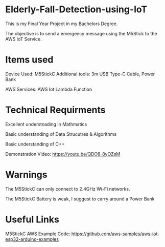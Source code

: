 # Elderly-Fall-Detection-using-IoT
This is my Final Year Project in my Bachelors Degree. 

The objective is to send a emergency message using the M5Stick to the AWS IoT Service.

# Items used
Device Used: M5StickC
Additional tools: 3m USB Type-C Cable, 
                   Power Bank

AWS Services: AWS Iot
              Lambda Function

# Technical Requirments
Excellent understnading in Mathmatics

Basic  understanding of Data Strucutres & Algorithms

Basic understanding of C++

Demonstration Video: https://youtu.be/QDO8_8yOZsM

# Warnings
The M5StickC can only connect to 2.4GHz Wi-Fi networks.

The M5StickC Battery is weak, I suggest to carry around a Power Bank 

# Useful Links
M5StickC AWS Example Code: https://github.com/aws-samples/aws-iot-esp32-arduino-examples
